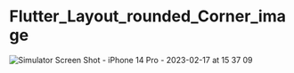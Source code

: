 # Flutter_Layout_rounded_Corner_image
![Simulator Screen Shot - iPhone 14 Pro - 2023-02-17 at 15 37 09](https://user-images.githubusercontent.com/78723011/219620619-672a0dc9-9a28-494e-b3d9-d579a34c7d71.png)

